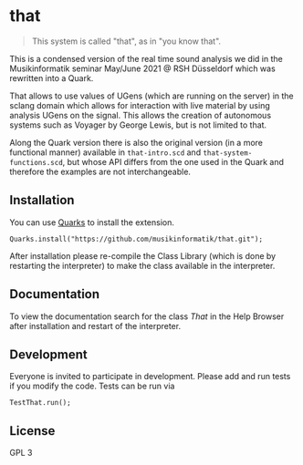 # that

> This system is called "that", as in "you know that".

This is a condensed version of the real time sound analysis we did in the Musikinformatik seminar May/June 2021 @ RSH Düsseldorf which was rewritten into a Quark.

That allows to use values of UGens (which are running on the server) in the sclang domain which allows for interaction with live material by using analysis UGens on the signal.
This allows the creation of autonomous systems such as Voyager by George Lewis, but is not limited to that.

Along the Quark version there is also the original version (in a more functional manner) available in `that-intro.scd` and `that-system-functions.scd`, but whose API differs from the one used in the Quark and therefore the examples are not interchangeable.

## Installation

You can use [Quarks](https://doc.sccode.org/Guides/UsingQuarks.html) to
install the extension.

```supercollider
Quarks.install("https://github.com/musikinformatik/that.git");
```

After installation please re-compile the Class Library (which is done by restarting the interpreter) to make the class available in the interpreter.

## Documentation

To view the documentation search for the class *That* in
the Help Browser after installation and restart of the interpreter.

## Development

Everyone is invited to participate in development.
Please add and run tests if you modify the code.
Tests can be run via

```supercollider
TestThat.run();
```

## License

GPL 3
